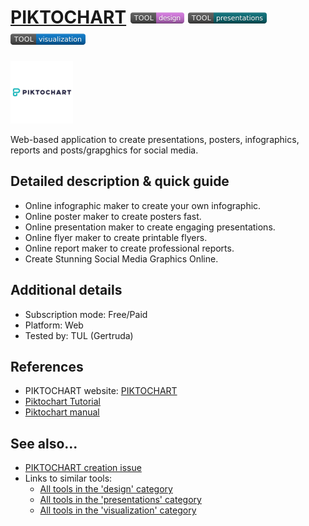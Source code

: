# [PIKTOCHART](https://piktochart.com/)  [<img src="images/design.png" align="bottom">](https://github.com/e-CLOSE/Toolbox/issues?q=label%3A01_TOOL+label%3Adesign) [<img src="images/presentations.png" align="bottom">](https://github.com/e-CLOSE/Toolbox/issues?q=label%3A01_TOOL+label%3Apresentations) [<img src="images/visualization.png" align="bottom">](https://github.com/e-CLOSE/Toolbox/issues?q=label%3A01_TOOL+label%3Avisualization)

[<img src="images/piktochart_logo.png" align="bottom" height="100" alt="piktochart_logo Logo">](https://piktochart.com/)

Web-based application to create presentations, posters, infographics, reports and posts/grapghics for social media.


## Detailed description & quick guide

- Online infographic maker to create your own infographic.
- Online poster maker to create posters fast.
- Online presentation maker to create engaging presentations.
- Online flyer maker to create printable flyers.
- Online report maker to create professional reports.
- Create Stunning Social Media Graphics Online.

## Additional details

- Subscription mode: Free/Paid
- Platform: Web
- Tested by: TUL (Gertruda)


## References

- PIKTOCHART website: [PIKTOCHART](https://piktochart.com/)
- [Piktochart Tutorial](https://guides.library.ucsc.edu/DS/Resources/Piktochart)
- [Piktochart manual](https://www.atu.edu/assessment/documents/Piktochart-e-book-2-Create-Your-First-Infographic-In-15-Minutes.pdf)


## See also...

- [PIKTOCHART creation issue](https://github.com/e-CLOSE/Toolbox/issues/104)
- Links to similar tools:
  - [All tools in the 'design' category](https://github.com/e-CLOSE/Toolbox/issues?q=label%3A01_TOOL+label%3Adesign)
  - [All tools in the 'presentations' category](https://github.com/e-CLOSE/Toolbox/issues?q=label%3A01_TOOL+label%3Apresentations)
  - [All tools in the 'visualization' category](https://github.com/e-CLOSE/Toolbox/issues?q=label%3A01_TOOL+label%3Avisualization)
